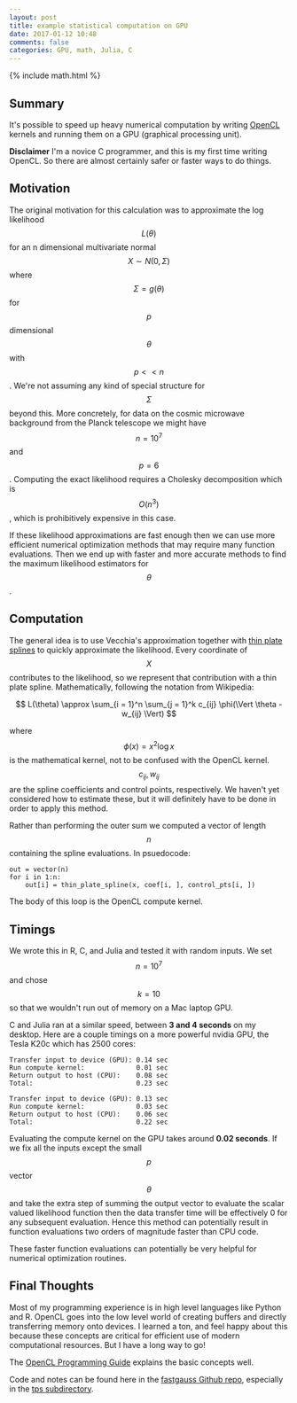 ```yaml
---
layout: post
title: example statistical computation on GPU
date: 2017-01-12 10:48
comments: false
categories: GPU, math, Julia, C
---
```


{% include math.html %}

## Summary

It's possible to speed up heavy numerical computation by writing
[OpenCL](https://www.khronos.org/opencl/) kernels and running them on a GPU
(graphical processing unit).

__Disclaimer__ I'm a novice C programmer, and this is my first time writing
OpenCL. So there are almost certainly safer or faster ways to do things.

## Motivation

The original motivation for this calculation was to approximate the
log likelihood $$L(\theta)$$ for an n dimensional multivariate normal $$X \sim N(0, \Sigma)$$
where $$\Sigma = g(\theta)$$ for $$p$$ dimensional $$\theta$$ with $$p << n$$.
We're not assuming any kind of special structure for $$\Sigma$$ beyond this. More
concretely, for data on the cosmic microwave background from the Planck
telescope we might have $$n = 10^7$$ and $$p = 6$$.
Computing the exact likelihood requires a Cholesky decomposition which is
$$O(n^3)$$, which is prohibitively expensive in this case.

If these likelihood approximations are fast enough then we can use more
efficient numerical optimization methods that may require many function
evaluations.  Then we end up with faster and more accurate methods to find
the maximum likelihood estimators for $$\theta$$. 

## Computation

The general idea is to use Vecchia's approximation together with [thin
plate
splines](https://en.wikipedia.org/wiki/Thin_plate_spline#Radial_basis_function)
to quickly approximate the likelihood. Every coordinate of $$X$$ contributes
to the likelihood, so we represent that contribution with a thin plate
spline. Mathematically, following the notation from Wikipedia:

$$
    L(\theta) \approx \sum_{i = 1}^n \sum_{j = 1}^k c_{ij} \phi(\Vert \theta - w_{ij} \Vert)
$$

where $$\phi(x) = x^2 \log x$$ is the mathematical kernel, not to be confused
with the OpenCL kernel. $$c_{ij}, w_{ij}$$ are the spline coefficients and
control points, respectively. We haven't yet considered how to estimate
these, but it will definitely have to be done in order to apply this method.

Rather than performing the outer sum we computed a vector of length $$n$$
containing the spline evaluations. In psuedocode:

```
out = vector(n)
for i in 1:n:
    out[i] = thin_plate_spline(x, coef[i, ], control_pts[i, ])
```

The body of this loop is the OpenCL compute kernel.

## Timings

We wrote this in R, C, and Julia and tested it with random inputs. We set
$$n = 10^7$$ and chose $$k = 10$$ so that we wouldn't run out of memory on
a Mac laptop GPU.

C and Julia ran at a similar speed, between __3 and 4 seconds__ on my
desktop.  Here are a couple timings on a more powerful nvidia GPU, the Tesla
K20c which has 2500 cores:

```
Transfer input to device (GPU): 0.14 sec
Run compute kernel:             0.01 sec
Return output to host (CPU):    0.08 sec
Total:                          0.23 sec

Transfer input to device (GPU): 0.13 sec
Run compute kernel:             0.03 sec
Return output to host (CPU):    0.06 sec
Total:                          0.22 sec
```

Evaluating the compute kernel on the GPU takes around __0.02 seconds__. If we fix all
the inputs except the small $$p$$ vector $$\theta$$ and take the extra step
of summing the output vector to evaluate the scalar valued likelihood
function then the data transfer time will be effectively 0 for any
subsequent evaluation.  Hence this method can potentially result in
function evaluations two orders of magnitude faster than CPU code. 

These faster function evaluations can potentially be very helpful for
numerical optimization routines.

## Final Thoughts

Most of my programming experience is in high level languages like Python
and R. OpenCL goes into the low level world of creating buffers and
directly transferring memory onto devices. I learned a ton, and feel happy
about this because these concepts are critical for efficient use of modern
computational resources. But I have a long way to go!

The [OpenCL Programming
Guide](https://www.amazon.com/OpenCL-Programming-Guide-Aaftab-Munshi/dp/0321749642)
explains the basic concepts well.

Code and notes can be found here in the [fastgauss Github
repo](https://github.com/clarkfitzg/fastgauss), especially in the [tps
subdirectory](https://github.com/clarkfitzg/fastgauss/tree/master/tps).
